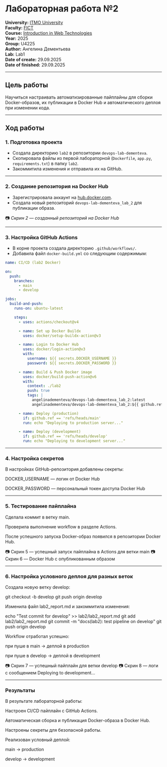 # Лабораторная работа №2

**University:** [ITMO University](https://itmo.ru/ru/)  
**Faculty:** [FICT](https://fict.itmo.ru)  
**Course:** [Introduction in Web Technologies](https://itmo-ict-faculty.github.io/introduction-in-web-tech/)  
**Year:** 2025  
**Group:** U4225  
**Author:** Ангелина Дементьева  
**Lab:** Lab1  
**Date of create:** 29.09.2025  
**Date of finished:** 29.09.2025  

---

## Цель работы
Научиться настраивать автоматизированные пайплайны для сборки Docker-образов, их публикации в Docker Hub и автоматического деплоя при изменении кода.  

---

## Ход работы

### 1. Подготовка проекта
- Создала директорию `lab2` в репозитории `devops-lab-dementeva`.  
- Скопировала файлы из первой лабораторной (`Dockerfile`, `app.py`, `requirements.txt`) в папку `lab2`.  
- Закоммитила изменения и отправила их на GitHub.  

---

### 2. Создание репозитория на Docker Hub
- Зарегистрировала аккаунт на [hub.docker.com](https://hub.docker.com/).  
- Создала новый репозиторий `devops-lab-dementeva_lab_2` для публикации образа.  

📷 *Скрин 2 — созданный репозиторий на Docker Hub*  

---

### 3. Настройка GitHub Actions
- В корне проекта создала директорию `.github/workflows/`.  
- Добавила файл `docker-build.yml` со следующим содержимым:  

```yaml
name: CI/CD (lab2 Docker)

on:
  push:
    branches:
      - main
      - develop

jobs:
  build-and-push:
    runs-on: ubuntu-latest

    steps:
      - uses: actions/checkout@v4

      - name: Set up Docker Buildx
        uses: docker/setup-buildx-action@v3

      - name: Login to Docker Hub
        uses: docker/login-action@v3
        with:
          username: ${{ secrets.DOCKER_USERNAME }}
          password: ${{ secrets.DOCKER_PASSWORD }}

      - name: Build & Push Docker image
        uses: docker/build-push-action@v6
        with:
          context: ./lab2
          push: true
          tags: |
            angelinadementeva/devops-lab-dementeva_lab_2:latest
            angelinadementeva/devops-lab-dementeva_lab_2:${{ github.ref_name }}

      - name: Deploy (production)
        if: github.ref == 'refs/heads/main'
        run: echo "Deploying to production server..."

      - name: Deploy (development)
        if: github.ref == 'refs/heads/develop'
        run: echo "Deploying to development server..."
```
---

### 4. Настройка секретов

В настройках GitHub-репозитория добавлены секреты:

DOCKER_USERNAME — логин от Docker Hub

DOCKER_PASSWORD — персональный токен доступа Docker Hub

---

### 5. Тестирование пайплайна

Сделала коммит в ветку main.

Проверила выполнение workflow в разделе Actions.

После успешного запуска Docker-образ появился в репозитории Docker Hub.

📷 Скрин 5 — успешный запуск пайплайна в Actions для ветки main
📷 Скрин 6 — Docker Hub с опубликованным образом

---

### 6. Настройка условного деплоя для разных веток

Создала новую ветку develop:

git checkout -b develop
git push origin develop


Изменила файл lab2_report.md и закоммитила изменения:

echo "Test commit for develop" >> lab2/lab2_report.md
git add lab2/lab2_report.md
git commit -m "docs(lab2): test pipeline on develop"
git push origin develop


Workflow отработал успешно:

при пуше в main → деплой в production

при пуше в develop → деплой в development

📷 Скрин 7 — успешный пайплайн для ветки develop
📷 Скрин 8 — логи с сообщением Deploying to development...

---

### Результаты

В результате лабораторной работы:

Настроен CI/CD пайплайн с GitHub Actions.

Автоматическая сборка и публикация Docker-образа в Docker Hub.

Настроены секреты для безопасной работы.

Реализован условный деплой:

main → production

develop → development
